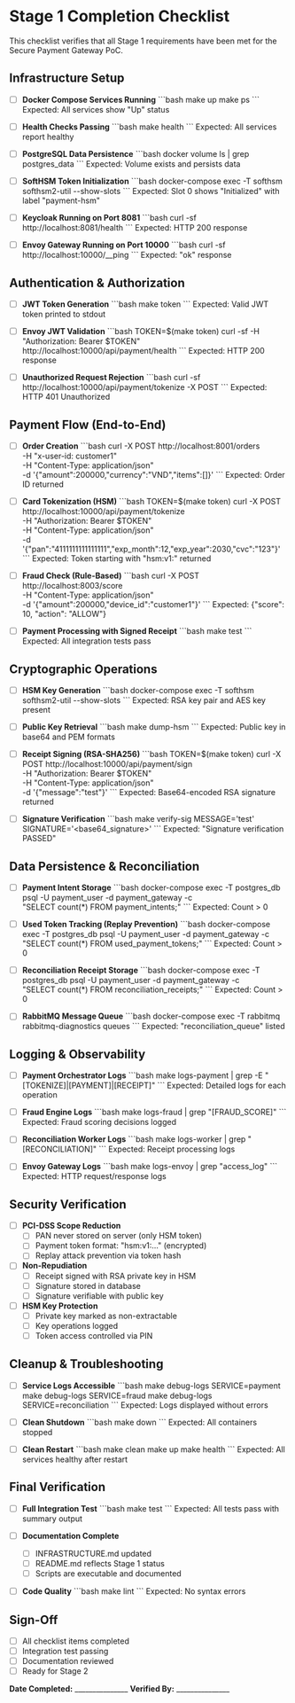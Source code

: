 # Stage 1 Completion Checklist

This checklist verifies that all Stage 1 requirements have been met for the Secure Payment Gateway PoC.

## Infrastructure Setup

- [ ] **Docker Compose Services Running**
  \`\`\`bash
  make up
  make ps
  \`\`\`
  Expected: All services show "Up" status

- [ ] **Health Checks Passing**
  \`\`\`bash
  make health
  \`\`\`
  Expected: All services report healthy

- [ ] **PostgreSQL Data Persistence**
  \`\`\`bash
  docker volume ls | grep postgres_data
  \`\`\`
  Expected: Volume exists and persists data

- [ ] **SoftHSM Token Initialization**
  \`\`\`bash
  docker-compose exec -T softhsm softhsm2-util --show-slots
  \`\`\`
  Expected: Slot 0 shows "Initialized" with label "payment-hsm"

- [ ] **Keycloak Running on Port 8081**
  \`\`\`bash
  curl -sf http://localhost:8081/health
  \`\`\`
  Expected: HTTP 200 response

- [ ] **Envoy Gateway Running on Port 10000**
  \`\`\`bash
  curl -sf http://localhost:10000/__ping
  \`\`\`
  Expected: "ok" response

## Authentication & Authorization

- [ ] **JWT Token Generation**
  \`\`\`bash
  make token
  \`\`\`
  Expected: Valid JWT token printed to stdout

- [ ] **Envoy JWT Validation**
  \`\`\`bash
  TOKEN=$(make token)
  curl -sf -H "Authorization: Bearer $TOKEN" http://localhost:10000/api/payment/health
  \`\`\`
  Expected: HTTP 200 response

- [ ] **Unauthorized Request Rejection**
  \`\`\`bash
  curl -sf http://localhost:10000/api/payment/tokenize -X POST
  \`\`\`
  Expected: HTTP 401 Unauthorized

## Payment Flow (End-to-End)

- [ ] **Order Creation**
  \`\`\`bash
  curl -X POST http://localhost:8001/orders \
    -H "x-user-id: customer1" \
    -H "Content-Type: application/json" \
    -d '{"amount":200000,"currency":"VND","items":[]}'
  \`\`\`
  Expected: Order ID returned

- [ ] **Card Tokenization (HSM)**
  \`\`\`bash
  TOKEN=$(make token)
  curl -X POST http://localhost:10000/api/payment/tokenize \
    -H "Authorization: Bearer $TOKEN" \
    -H "Content-Type: application/json" \
    -d '{"pan":"4111111111111111","exp_month":12,"exp_year":2030,"cvc":"123"}'
  \`\`\`
  Expected: Token starting with "hsm:v1:" returned

- [ ] **Fraud Check (Rule-Based)**
  \`\`\`bash
  curl -X POST http://localhost:8003/score \
    -H "Content-Type: application/json" \
    -d '{"amount":200000,"device_id":"customer1"}'
  \`\`\`
  Expected: {"score": 10, "action": "ALLOW"}

- [ ] **Payment Processing with Signed Receipt**
  \`\`\`bash
  make test
  \`\`\`
  Expected: All integration tests pass

## Cryptographic Operations

- [ ] **HSM Key Generation**
  \`\`\`bash
  docker-compose exec -T softhsm softhsm2-util --show-slots
  \`\`\`
  Expected: RSA key pair and AES key present

- [ ] **Public Key Retrieval**
  \`\`\`bash
  make dump-hsm
  \`\`\`
  Expected: Public key in base64 and PEM formats

- [ ] **Receipt Signing (RSA-SHA256)**
  \`\`\`bash
  TOKEN=$(make token)
  curl -X POST http://localhost:10000/api/payment/sign \
    -H "Authorization: Bearer $TOKEN" \
    -H "Content-Type: application/json" \
    -d '{"message":"test"}'
  \`\`\`
  Expected: Base64-encoded RSA signature returned

- [ ] **Signature Verification**
  \`\`\`bash
  make verify-sig MESSAGE='test' SIGNATURE='<base64_signature>'
  \`\`\`
  Expected: "Signature verification PASSED"

## Data Persistence & Reconciliation

- [ ] **Payment Intent Storage**
  \`\`\`bash
  docker-compose exec -T postgres_db psql -U payment_user -d payment_gateway -c \
    "SELECT count(*) FROM payment_intents;"
  \`\`\`
  Expected: Count > 0

- [ ] **Used Token Tracking (Replay Prevention)**
  \`\`\`bash
  docker-compose exec -T postgres_db psql -U payment_user -d payment_gateway -c \
    "SELECT count(*) FROM used_payment_tokens;"
  \`\`\`
  Expected: Count > 0

- [ ] **Reconciliation Receipt Storage**
  \`\`\`bash
  docker-compose exec -T postgres_db psql -U payment_user -d payment_gateway -c \
    "SELECT count(*) FROM reconciliation_receipts;"
  \`\`\`
  Expected: Count > 0

- [ ] **RabbitMQ Message Queue**
  \`\`\`bash
  docker-compose exec -T rabbitmq rabbitmq-diagnostics queues
  \`\`\`
  Expected: "reconciliation_queue" listed

## Logging & Observability

- [ ] **Payment Orchestrator Logs**
  \`\`\`bash
  make logs-payment | grep -E "\[TOKENIZE\]|\[PAYMENT\]|\[RECEIPT\]"
  \`\`\`
  Expected: Detailed logs for each operation

- [ ] **Fraud Engine Logs**
  \`\`\`bash
  make logs-fraud | grep "\[FRAUD_SCORE\]"
  \`\`\`
  Expected: Fraud scoring decisions logged

- [ ] **Reconciliation Worker Logs**
  \`\`\`bash
  make logs-worker | grep "\[RECONCILIATION\]"
  \`\`\`
  Expected: Receipt processing logs

- [ ] **Envoy Gateway Logs**
  \`\`\`bash
  make logs-envoy | grep "access_log"
  \`\`\`
  Expected: HTTP request/response logs

## Security Verification

- [ ] **PCI-DSS Scope Reduction**
  - [ ] PAN never stored on server (only HSM token)
  - [ ] Payment token format: "hsm:v1:..." (encrypted)
  - [ ] Replay attack prevention via token hash

- [ ] **Non-Repudiation**
  - [ ] Receipt signed with RSA private key in HSM
  - [ ] Signature stored in database
  - [ ] Signature verifiable with public key

- [ ] **HSM Key Protection**
  - [ ] Private key marked as non-extractable
  - [ ] Key operations logged
  - [ ] Token access controlled via PIN

## Cleanup & Troubleshooting

- [ ] **Service Logs Accessible**
  \`\`\`bash
  make debug-logs SERVICE=payment
  make debug-logs SERVICE=fraud
  make debug-logs SERVICE=reconciliation
  \`\`\`
  Expected: Logs displayed without errors

- [ ] **Clean Shutdown**
  \`\`\`bash
  make down
  \`\`\`
  Expected: All containers stopped

- [ ] **Clean Restart**
  \`\`\`bash
  make clean
  make up
  make health
  \`\`\`
  Expected: All services healthy after restart

## Final Verification

- [ ] **Full Integration Test**
  \`\`\`bash
  make test
  \`\`\`
  Expected: All tests pass with summary output

- [ ] **Documentation Complete**
  - [ ] INFRASTRUCTURE.md updated
  - [ ] README.md reflects Stage 1 status
  - [ ] Scripts are executable and documented

- [ ] **Code Quality**
  \`\`\`bash
  make lint
  \`\`\`
  Expected: No syntax errors

## Sign-Off

- [ ] All checklist items completed
- [ ] Integration test passing
- [ ] Documentation reviewed
- [ ] Ready for Stage 2

**Date Completed:** _______________
**Verified By:** _______________
